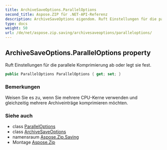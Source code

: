```yaml
---
title: ArchiveSaveOptions.ParallelOptions
second_title: Aspose.ZIP für .NET-API-Referenz
description: ArchiveSaveOptions eigendom. Ruft Einstellungen für die parallele Komprimierung ab oder legt sie fest.
type: docs
weight: 50
url: /de/net/aspose.zip.saving/archivesaveoptions/paralleloptions/
---
```

## ArchiveSaveOptions.ParallelOptions property

Ruft Einstellungen für die parallele Komprimierung ab oder legt sie fest.

```csharp
public ParallelOptions ParallelOptions { get; set; }
```

### Bemerkungen

Weisen Sie es zu, wenn Sie mehrere CPU-Kerne verwenden und gleichzeitig mehrere Archiveinträge komprimieren möchten.

### Siehe auch

* class [ParallelOptions](../../paralleloptions/)
* class [ArchiveSaveOptions](../)
* namensraum [Aspose.Zip.Saving](../../archivesaveoptions/)
* Montage [Aspose.Zip](../../../)


